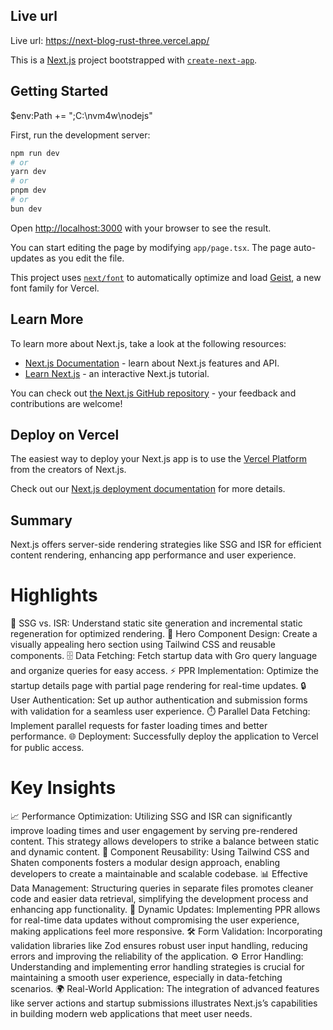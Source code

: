 ## Live url
Live url: https://next-blog-rust-three.vercel.app/

This is a [Next.js](https://nextjs.org) project bootstrapped with [`create-next-app`](https://nextjs.org/docs/app/api-reference/cli/create-next-app).

## Getting Started

$env:Path += ";C:\nvm4w\nodejs"

First, run the development server:

```bash
npm run dev
# or
yarn dev
# or
pnpm dev
# or
bun dev
```

Open [http://localhost:3000](http://localhost:3000) with your browser to see the result.

You can start editing the page by modifying `app/page.tsx`. The page auto-updates as you edit the file.

This project uses [`next/font`](https://nextjs.org/docs/app/building-your-application/optimizing/fonts) to automatically optimize and load [Geist](https://vercel.com/font), a new font family for Vercel.

## Learn More

To learn more about Next.js, take a look at the following resources:

- [Next.js Documentation](https://nextjs.org/docs) - learn about Next.js features and API.
- [Learn Next.js](https://nextjs.org/learn) - an interactive Next.js tutorial.

You can check out [the Next.js GitHub repository](https://github.com/vercel/next.js) - your feedback and contributions are welcome!

## Deploy on Vercel

The easiest way to deploy your Next.js app is to use the [Vercel Platform](https://vercel.com/new?utm_medium=default-template&filter=next.js&utm_source=create-next-app&utm_campaign=create-next-app-readme) from the creators of Next.js.

Check out our [Next.js deployment documentation](https://nextjs.org/docs/app/building-your-application/deploying) for more details.




## Summary

Next.js offers server-side rendering strategies like SSG and ISR for efficient content rendering, enhancing app performance and user experience.

# Highlights
🚀 SSG vs. ISR: Understand static site generation and incremental static regeneration for optimized rendering.
🎨 Hero Component Design: Create a visually appealing hero section using Tailwind CSS and reusable components.
🗄️ Data Fetching: Fetch startup data with Gro query language and organize queries for easy access.
⚡ PPR Implementation: Optimize the startup details page with partial page rendering for real-time updates.
🔒 User Authentication: Set up author authentication and submission forms with validation for a seamless user experience.
⏱️ Parallel Data Fetching: Implement parallel requests for faster loading times and better performance.
🌐 Deployment: Successfully deploy the application to Vercel for public access.
# Key Insights
📈 Performance Optimization: Utilizing SSG and ISR can significantly improve loading times and user engagement by serving pre-rendered content. This strategy allows developers to strike a balance between static and dynamic content.
🧩 Component Reusability: Using Tailwind CSS and Shaten components fosters a modular design approach, enabling developers to create a maintainable and scalable codebase.
📊 Effective Data Management: Structuring queries in separate files promotes cleaner code and easier data retrieval, simplifying the development process and enhancing app functionality.
🔄 Dynamic Updates: Implementing PPR allows for real-time data updates without compromising the user experience, making applications feel more responsive.
🛠️ Form Validation: Incorporating validation libraries like Zod ensures robust user input handling, reducing errors and improving the reliability of the application.
⚙️ Error Handling: Understanding and implementing error handling strategies is crucial for maintaining a smooth user experience, especially in data-fetching scenarios.
🌍 Real-World Application: The integration of advanced features like server actions and startup submissions illustrates Next.js’s capabilities in building modern web applications that meet user needs.
